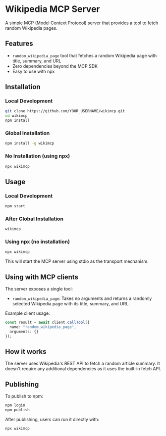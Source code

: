 # Wikipedia MCP Server

A simple MCP (Model Context Protocol) server that provides a tool to fetch random Wikipedia pages.

## Features

- `random_wikipedia_page` tool that fetches a random Wikipedia page with title, summary, and URL
- Zero dependencies beyond the MCP SDK
- Easy to use with npx

## Installation

### Local Development

```bash
git clone https://github.com/YOUR_USERNAME/wikimcp.git
cd wikimcp
npm install
```

### Global Installation

```bash
npm install -g wikimcp
```

### No Installation (using npx)

```bash
npx wikimcp
```

## Usage

### Local Development

```bash
npm start
```

### After Global Installation

```bash
wikimcp
```

### Using npx (no installation)

```bash
npx wikimcp
```

This will start the MCP server using stdio as the transport mechanism.

## Using with MCP clients

The server exposes a single tool:

- `random_wikipedia_page`: Takes no arguments and returns a randomly selected Wikipedia page with its title, summary, and URL.

Example client usage:

```typescript
const result = await client.callTool({
  name: "random_wikipedia_page",
  arguments: {}
});
```

## How it works

The server uses Wikipedia's REST API to fetch a random article summary. It doesn't require any additional dependencies as it uses the built-in fetch API.

## Publishing

To publish to npm:

```bash
npm login
npm publish
```

After publishing, users can run it directly with:

```bash
npx wikimcp
```